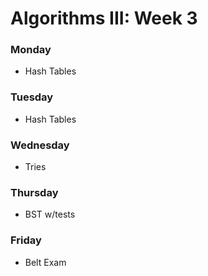 # Algorithms III: Week 3


### Monday
- Hash Tables

### Tuesday
- Hash Tables

### Wednesday
- Tries

### Thursday
- BST w/tests

### Friday
- Belt Exam